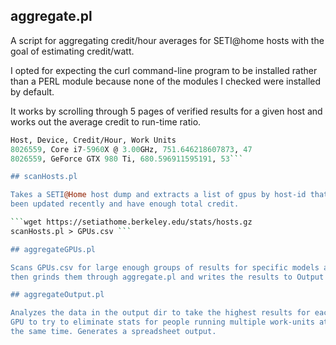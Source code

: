 ## aggregate.pl

A script for aggregating credit/hour averages for SETI@home hosts with the 
goal of estimating credit/watt.

I opted for expecting the curl command-line program to be installed rather
than a PERL module because none of the modules I checked were installed by
default.

It works by scrolling through 5 pages of verified results for a given
host and works out the average credit to run-time ratio.

```aggregate.pl 8026559
Host, Device, Credit/Hour, Work Units
8026559, Core i7-5960X @ 3.00GHz, 751.646218607873, 47
8026559, GeForce GTX 980 Ti, 680.596911595191, 53```

## scanHosts.pl

Takes a SETI@Home host dump and extracts a list of gpus by host-id that have
been updated recently and have enough total credit.

```wget https://setiathome.berkeley.edu/stats/hosts.gz
scanHosts.pl > GPUs.csv ```

## aggregateGPUs.pl

Scans GPUs.csv for large enough groups of results for specific models and
then grinds them through aggregate.pl and writes the results to Output dir

## aggregateOutput.pl

Analyzes the data in the output dir to take the highest results for each
GPU to try to eliminate stats for people running multiple work-units at
the same time. Generates a spreadsheet output.
